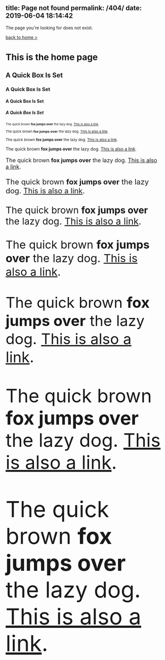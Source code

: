 title: Page not found
permalink: /404/
date: 2019-06-04 18:14:42
---
The page you're looking for does not exist.


<a href="../">back to home ></a>

<h1>This is the home page</h1>
<h2>A Quick Box Is Set</h2>
<h3>A Quick Box Is Set</h3>
<h4>A Quick Box Is Set</h4>
<h5>A Quick Box Is Set</h5>

<p style="font-size: 10px;">The quick brown <b>fox jumps over</b> the lazy dog. <a href="#">This is also a link</a>.</p>
<p style="font-size: 11px;">The quick brown <b>fox jumps over</b> the lazy dog. <a href="#">This is also a link</a>.</p>
<p style="font-size: 12px;">The quick brown <b>fox jumps over</b> the lazy dog. <a href="#">This is also a link</a>.</p>
<p style="font-size: 14px;">The quick brown <b>fox jumps over</b> the lazy dog. <a href="#">This is also a link</a>.</p>
<p style="font-size: 18px;">The quick brown <b>fox jumps over</b> the lazy dog. <a href="#">This is also a link</a>.</p>
<p style="font-size: 24px;">The quick brown <b>fox jumps over</b> the lazy dog. <a href="#">This is also a link</a>.</p>
<p style="font-size: 30px;">The quick brown <b>fox jumps over</b> the lazy dog. <a href="#">This is also a link</a>.</p>
<p style="font-size: 36px;">The quick brown <b>fox jumps over</b> the lazy dog. <a href="#">This is also a link</a>.</p>
<p style="font-size: 48px;">The quick brown <b>fox jumps over</b> the lazy dog. <a href="#">This is also a link</a>.</p>
<p style="font-size: 60px;">The quick brown <b>fox jumps over</b> the lazy dog. <a href="#">This is also a link</a>.</p>
<p style="font-size: 72px;">The quick brown <b>fox jumps over</b> the lazy dog. <a href="#">This is also a link</a>.</p>
